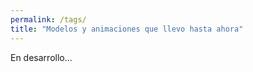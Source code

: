 ```yaml
---
permalink: /tags/
title: "Modelos y animaciones que llevo hasta ahora"
---
```


En desarrollo...